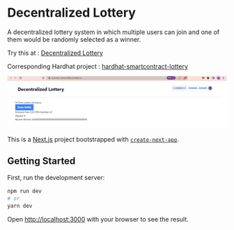 # Decentralized Lottery

A decentralized lottery system in which multiple users can join and one of them would be randomly selected as a winner.

Try this at : [Decentralized Lottery](https://summer-scene-4302.on.fleek.co/)

Corresponding Hardhat project : [
hardhat-smartcontract-lottery](https://github.com/Ahmed-Aghadi/hardhat-smartcontract-lottery)

![front end](./public/images/screenshot-frontend.png)

This is a [Next.js](https://nextjs.org/) project bootstrapped with [`create-next-app`](https://github.com/vercel/next.js/tree/canary/packages/create-next-app).

## Getting Started

First, run the development server:

```bash
npm run dev
# or
yarn dev
```

Open [http://localhost:3000](http://localhost:3000) with your browser to see the result.